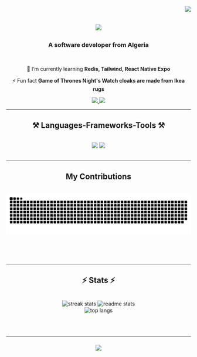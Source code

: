 <img align="right" src="https://visitor-badge.laobi.icu/badge?page_id=xCyberpunkx.xCyberpunkx"/>

<h1 align="center">
    <img src="https://readme-typing-svg.herokuapp.com/?font=Righteous&size=35&center=true&vCenter=true&width=500&height=70&duration=4000&lines=Hi+There!+👋;+I'm+Zinou!;"/>
</h1>

<h3 align="center">A software developer from Algeria</h3>

<br/>

<div align="center">
 
 🌱 I’m currently learning **Redis, Tailwind, React Native Expo**

 ⚡ Fun fact **Game of Thrones Night's Watch cloaks are made from Ikea rugs**
 
 </div>
 
<div align="center"> 
  
  <a href="[https://linkedin.com/in/pedro-sales-muniz](https://www.linkedin.com/in/zine-eddine-rouabah-992b16265/)" target="_blank">
    <img src="https://img.shields.io/badge/LinkedIn-0077B5?style=for-the-badge&logo=linkedin&logoColor=white" target="_blank" />
  </a>
  <a href="[https://salesp07.github.io](https://github.com/xCyberpunkx)" target="_blank">
     <img src="https://img.shields.io/badge/Portfolio-FF5722?style=for-the-badge&logo=todoist&logoColor=white" target="_blank" /> <!-- sqlite, safari, google-chrome are other good icon options -->
  </a>
</div>

 <hr/>
 
<h2 align="center">⚒️ Languages-Frameworks-Tools ⚒️</h2>
<br/>
<div align="center">
    <img src="https://skillicons.dev/icons?i=react,bootstrap,mui,html,css" />
    <img src="https://skillicons.dev/icons?i=nodejs,javascript,typescript,express,firebase,mongodb,c,nextjs,mysql" /><br>
</div>

<br/>
<hr/>

<div align="center">
  <h2> My Contributions </h2>
  <br>
  <img alt="snake eating my contributions" src="https://raw.githubusercontent.com/xCyberpunkx/xCyberpunkx/output/github-contribution-grid-snake.svg" />
  
  <br/><br/><br/>
</div>

<hr/>

<h2 align="center">⚡ Stats ⚡</h2>
<br>
<div align=center>
  <img width=390 src="[![GitHub Streak](https://streak-stats.demolab.com/?user=xCyberpunkx)](https://git.io/streak-stats)&count_private=true&theme=react&border_radius=10" alt="streak stats"/>
  <img width=390 src="https://github-readme-stats.vercel.app/api?username=xCyberpunkx&count_private=true&show_icons=true&theme=react&rank_icon=github&border_radius=10" alt="readme stats" />
  <br/>
  <img width=325 align="center" src="![xCyberpunkx GitHub stats](https://github-readme-stats.vercel.app/api?username=xCyberpunkx&show_icons=true&theme=transparent)username=xCyberpunkx&hide=HTML&langs_count=8&layout=compact&theme=react&border_radius=10&size_weight=0.5&count_weight=0.5&exclude_repo=github-readme-stats" alt="top langs" />
</div>

<br/><br/>
<hr/>

<h3 align="center">
    <img src="https://readme-typing-svg.herokuapp.com/?font=Righteous&size=25&center=true&vCenter=true&width=500&height=70&duration=4000&lines=Thanks+for+visiting!+✌️;+Shoot+me+a+message+on+Linkedin!;I'm+always+down+to+collab+:)">
</h3>

<br/>

